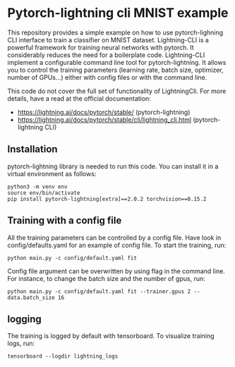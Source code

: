 # Pytorch-lightning cli MNIST example
This repository provides a simple example on how to use pytorch-lighning CLI interface to train a classifier on MNIST dataset.
Lightning-CLI is a powerful framework for training neural networks with pytorch. 
It considerably reduces the need for a boilerplate code.
Lightning-CLI implement a configurable command line tool for pytorch-lightning. It allows you to control the training parameters (learning rate, batch size, optimizer, number of GPUs...) either with config files or with the command line.

This code do not cover the full set of functionality of LightningCli. For more details, have a read at the official documentation: 
- https://lightning.ai/docs/pytorch/stable/ (pytorch-lightning)
- https://lightning.ai/docs/pytorch/stable/cli/lightning_cli.html (pytorch-lightning CLI)

## Installation
pytorch-lightning library is needed  to run this code. 
You can install it in a virtual environment as follows:
```
python3 -m venv env
source env/bin/activate
pip install pytorch-lightning[extra]==2.0.2 torchvision==0.15.2
```

<!-- ## Visualizing the available arguments
You can display all the available configurable arguments by running:
```
python main.py fit --print_config
```
To create your own config file, 
you can run:
```
python main.py fit --print_config > config/myconfig.yaml
```
and edit config/myconfig.yaml with chosen parameters. -->


## Training with a config file
All the training parameters can be controlled by a config file.
Have look in config/defaults.yaml for an example of config file.
 To start the training, run:
```
python main.py -c config/default.yaml fit
```
 Config file argument can be overwritten by using flag in the command line.
 For instance, to change the batch size and the number of gpus, run:

```
python main.py -c config/default.yaml fit --trainer.gpus 2 --data.batch_size 16
```
## logging 
The training is logged by default with tensorboard.
To visualize training logs, run:

```
tensorboard --logdir lightning_logs
```